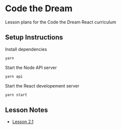 # Code the Dream

Lesson plans for the Code the Dream React curriculum

## Setup Instructions

Install dependencies

```sh
yarn
```

Start the Node API server

```sh
yarn api
```

Start the React developement server

```sh
yarn start
```

## Lesson Notes

- [Lesson 2.1](https://www.notion.so/2023-03-25-Lesson-2-1-665f2efd7eb240f5b2190f090ff145d4)
